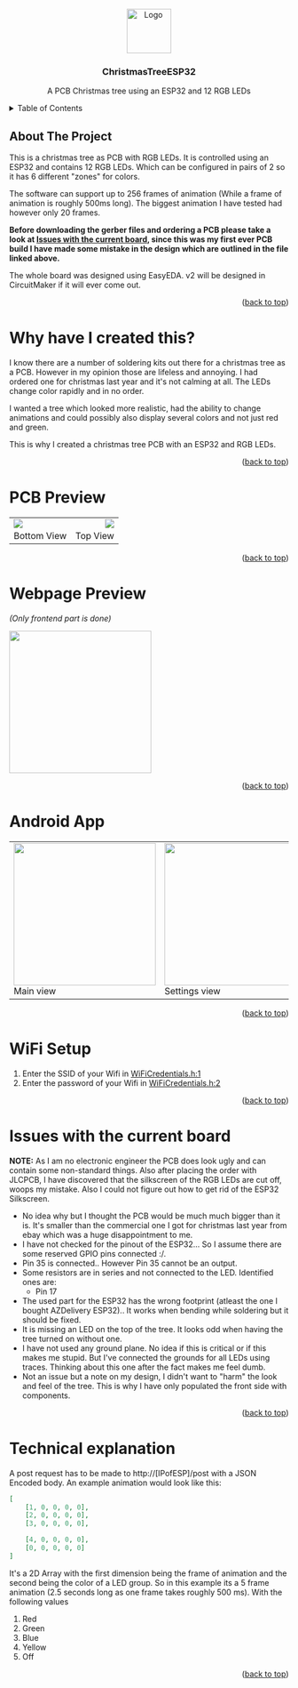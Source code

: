 <div id="top"></div>

<br />
<div align="center">
  <a href="https://github.com/othneildrew/Best-README-Template">
    <img src="https://user-images.githubusercontent.com/20743379/144643475-46dab2a0-32f6-418d-850d-f22997feaaa3.png" alt="Logo" width="80">
  </a>

  <h3 align="center">ChristmasTreeESP32</h3>

  <p align="center">
    A PCB Christmas tree using an ESP32 and 12 RGB LEDs
  </p>
</div>

<!-- TABLE OF CONTENTS -->
<details>
  <summary>Table of Contents</summary>
  <ol>
    <li><a href="#about-the-project">About The Project</a></li>
    <li><a href="#why-have-i-created-this">Why have I created this?</a></li>
    <li><a href="#pcb-preview">PCB Preview</a></li>
    <li><a href="#webpage-preview">Webpage Preview</a></li>
    <li><a href="#android-app">Android App</a></li>
    <li><a href="#wifi-setup">WiFi Setup</a></li>
    <li><a href="#issues-with-the-current-board">Issues with the current board</a></li>
  </ol>
</details>

<!-- ABOUT THE PROJECT -->
## About The Project

This is a christmas tree as PCB with RGB LEDs. It is controlled using an ESP32 and contains 12 RGB LEDs. Which can be configured in pairs of 2 so it has 6 different "zones" for colors.

The software can support up to 256 frames of animation (While a frame of animation is roughly 500ms long). The biggest animation I have tested had however only 20 frames.

**Before downloading the gerber files and ordering a PCB please take a look at [Issues with the current board](#issues-with-the-current-board), since this was my first ever PCB build I have made some mistake in the design which are outlined in the file linked above.**

The whole board was designed using EasyEDA. v2 will be designed in CircuitMaker if it will ever come out.
<p align="right">(<a href="#top">back to top</a>)</p>

# Why have I created this?

I know there are a number of soldering kits out there for a christmas tree as a PCB. However in my opinion those are lifeless and annoying. I had ordered one for christmas last year and it's not calming at all. The LEDs change color rapidly and in no order. 

I wanted a tree which looked more realistic, had the ability to change animations and could possibly also display several colors and not just red and green.

This is why I created a christmas tree PCB with an ESP32 and RGB LEDs.

<p align="right">(<a href="#top">back to top</a>)</p>

# PCB Preview

<table>
  <tr>
    <td>
      <img src="https://user-images.githubusercontent.com/20743379/144643475-46dab2a0-32f6-418d-850d-f22997feaaa3.png" style="float:left;" />
      <br />
      Bottom View
    </td>
    <td>
      <img src="https://user-images.githubusercontent.com/20743379/144644482-c9d8dd02-7b3c-48c4-b41e-87ac5af607c9.png" style="float:right;"/>
      <br />
      Top View
    </td>
  </tr>
</table>

<p align="right">(<a href="#top">back to top</a>)</p>

# Webpage Preview

_(Only frontend part is done)_

<img src="https://user-images.githubusercontent.com/20743379/144642977-bbb2b022-0c0c-4441-a916-1a5c6091e8bc.png" width="256" />

<p align="right">(<a href="#top">back to top</a>)</p>

# Android App

<table>
  <tr>
    <td>
      <img src="https://user-images.githubusercontent.com/20743379/145888885-788755b9-a393-4fc6-85ac-a924e099b9a1.png" width="256" style="float:left;" />
      <br />
      Main view
    </td>
    <td>
      <img src="https://user-images.githubusercontent.com/20743379/145889906-aa3e399e-f073-4acf-a8c9-6ca06bc6ad15.png" width="256" style="float:right;"/>
      <br />
      Settings view
    </td>
    <td>
      <img src="https://user-images.githubusercontent.com/20743379/145889624-89141aae-3e7c-4b9b-8181-3ff21f58e5d7.png" width="256" style="float:right;"/>
      <br />
      My files view
    </td>
  </tr>
</table>

<p align="right">(<a href="#top">back to top</a>)</p>

# WiFi Setup

1. Enter the SSID of your Wifi in [WiFiCredentials.h:1](https://github.com/Subtixx/ChristmasTreeESP32/blob/6ed7a89fb9c6c5deb8025a748663b42830a94d5e/esp32_code/WiFiCredentials.h#L1)
2. Enter the password of your Wifi in [WiFiCredentials.h:2](https://github.com/Subtixx/ChristmasTreeESP32/blob/6ed7a89fb9c6c5deb8025a748663b42830a94d5e/esp32_code/WiFiCredentials.h#L2)

<p align="right">(<a href="#top">back to top</a>)</p>

# Issues with the current board

**NOTE:** As I am no electronic engineer the PCB does look ugly and can contain some non-standard things. Also after placing the order with JLCPCB, I have discovered that the silkscreen of the RGB LEDs are cut off, woops my mistake. Also I could not figure out how to get rid of the ESP32 Silkscreen.

- No idea why but I thought the PCB would be much much bigger than it is. It's smaller than the commercial one I got for christmas last year from ebay which was a huge disappointment to me.
- I have not checked for the pinout of the ESP32... So I assume there are some reserved GPIO pins connected :/.
- Pin 35 is connected.. However Pin 35 cannot be an output.
- Some resistors are in series and not connected to the LED. Identified ones are:
  - Pin 17
- The used part for the ESP32 has the wrong footprint (atleast the one I bought AZDelivery ESP32).. It works when bending while soldering but it should be fixed.
- It is missing an LED on the top of the tree. It looks odd when having the tree turned on without one.
- I have not used any ground plane. No idea if this is critical or if this makes me stupid. But I've connected the grounds for all LEDs using traces. Thinking about this one after the fact makes me feel dumb.
- Not an issue but a note on my design, I didn't want to "harm" the look and feel of the tree. This is why I have only populated the front side with components.

<p align="right">(<a href="#top">back to top</a>)</p>

# Technical explanation

A post request has to be made to http://[IPofESP]/post with a JSON Encoded body. An example animation would look like this:
```json
[
    [1, 0, 0, 0, 0],
    [2, 0, 0, 0, 0],
    [3, 0, 0, 0, 0],

    [4, 0, 0, 0, 0],
    [0, 0, 0, 0, 0]
]
```

It's a 2D Array with the first dimension being the frame of animation and the second being the color of a LED group.
So in this example its a 5 frame animation (2.5 seconds long as one frame takes roughly 500 ms). With the following values
1. Red
2. Green
3. Blue
4. Yellow
5. Off


<p align="right">(<a href="#top">back to top</a>)</p>
